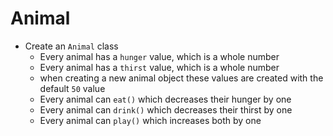 # Animal

 -  Create an `Animal` class
     -  Every animal has a `hunger` value, which is a whole number
     -  Every animal has a `thirst` value, which is a whole number
     -  when creating a new animal object these values are created with the default `50` value
     -  Every animal can `eat()` which decreases their hunger by one
     -  Every animal can `drink()` which decreases their thirst by one
     -  Every animal can `play()` which increases both by one
